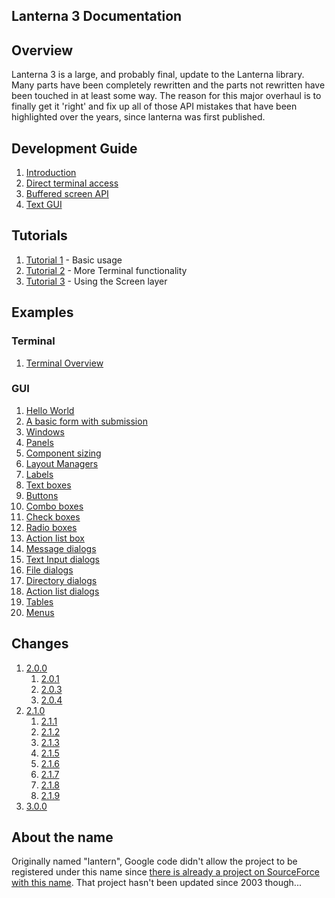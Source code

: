 Lanterna 3 Documentation
---

## Overview
Lanterna 3 is a large, and probably final, update to the Lanterna library.
Many parts have been completely rewritten and the parts not rewritten have been touched in at least some way.
The reason for this major overhaul is to finally get it 'right' and fix up all of those API mistakes that have been highlighted
over the years, since lanterna was first published.

## Development Guide
1. [Introduction](introduction.md)
2. [Direct terminal access](using-terminal.md)
3. [Buffered screen API](using-screen.md)
4. [Text GUI](using-gui.md)

## Tutorials
1. [Tutorial 1](tutorial/Tutorial01.md) - Basic usage
2. [Tutorial 2](tutorial/Tutorial02.md) - More Terminal functionality
3. [Tutorial 3](tutorial/Tutorial02.md) - Using the Screen layer

## Examples
### Terminal
1. [Terminal Overview](examples/terminal/overview.md)

### GUI
1. [Hello World](examples/gui/hello_world.md)
2. [A basic form with submission](examples/gui/basic_form_submission.md)
3. [Windows](examples/gui/windows.md)
4. [Panels](examples/gui/panels.md)
5. [Component sizing](examples/gui/component_sizing.md)
6. [Layout Managers](examples/gui/layout_managers.md)
7. [Labels](examples/gui/labels.md)
8. [Text boxes](examples/gui/text_boxes.md)
9. [Buttons](examples/gui/buttons.md)
10. [Combo boxes](examples/gui/combo_boxes.md)
11. [Check boxes](examples/gui/check_boxes.md)
12. [Radio boxes](examples/gui/radio_boxes.md)
13. [Action list box](examples/gui/action_list_box.md)
14. [Message dialogs](examples/gui/message_dialogs.md)
15. [Text Input dialogs](examples/gui/text_input_dialogs.md)
16. [File dialogs](examples/gui/file_dialogs.md)
17. [Directory dialogs](examples/gui/dir_dialogs.md)
18. [Action list dialogs](examples/gui/action_list_dialogs.md)
19. [Tables](examples/gui/tables.md)
20. [Menus](examples/gui/menus.md)

## Changes
1. [2.0.0](ChangesFrom1to2.md)
    1. [2.0.1](ChangesFrom200to201.md)
    1. [2.0.3](ChangesFrom201to203.md)
    1. [2.0.4](ChangesFrom203to204.md)
1. [2.1.0](ChangesFrom20Xto210.md)
    1. [2.1.1](ChangesFrom210to211.md)
    1. [2.1.2](ChangesFrom211to212.md)
    1. [2.1.3](ChangesFrom212to213.md)
    1. [2.1.5](ChangesFrom213to215.md)
    1. [2.1.6](ChangesFrom215to216.md)
    1. [2.1.7](ChangesFrom216to217.md)
    1. [2.1.8](ChangesFrom217to218.md)
    1. [2.1.9](ChangesFrom218to219.md)
1. [3.0.0](ChangesFrom2to3.md)

## About the name ##
Originally named "lantern", Google code didn't allow the project to be registered under this name since [there is already a project on SourceForce with this name](http://sourceforge.net/projects/lantern). That project hasn't been updated since 2003 though...
